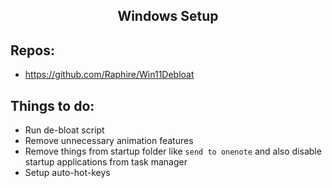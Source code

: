 <h2 align="center">Windows Setup</h2>

## Repos:

- https://github.com/Raphire/Win11Debloat

## Things to do:

- Run de-bloat script
- Remove unnecessary animation features
- Remove things from startup folder like `send to onenote` and also disable startup applications from task manager
- Setup auto-hot-keys
